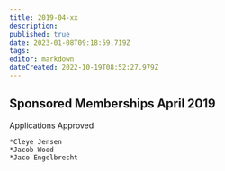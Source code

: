```yaml
---
title: 2019-04-xx
description: 
published: true
date: 2023-01-08T09:18:59.719Z
tags: 
editor: markdown
dateCreated: 2022-10-19T08:52:27.979Z
---
```


## Sponsored Memberships April 2019

Applications Approved

    *Cleye Jensen
    *Jacob Wood
    *Jaco Engelbrecht

